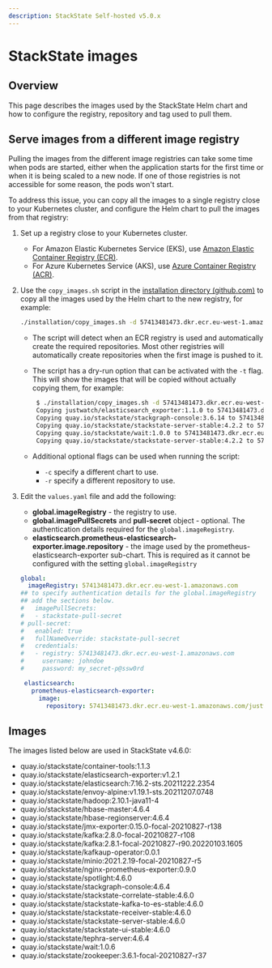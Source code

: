 ```yaml
---
description: StackState Self-hosted v5.0.x
---
```


# StackState images

## Overview

This page describes the images used by the StackState Helm chart and how to configure the registry, repository and tag used to pull them.

## Serve images from a different image registry

Pulling the images from the different image registries can take some time when pods are started, either when the application starts for the first time or when it is being scaled to a new node. If one of those registries is not accessible for some reason, the pods won't start.

To address this issue, you can copy all the images to a single registry close to your Kubernetes cluster, and configure the Helm chart to pull the images from that registry:

1. Set up a registry close to your Kubernetes cluster.
   * For Amazon Elastic Kubernetes Service (EKS), use [Amazon Elastic Container Registry (ECR)](https://aws.amazon.com/ecr/).
   * For Azure Kubernetes Service (AKS), use [Azure Container Registry (ACR)](https://azure.microsoft.com/en-us/services/container-registry/).
2. Use the `copy_images.sh` script in the [installation directory (github.com)](https://github.com/StackVista/helm-charts/tree/master/stable/stackstate/installation) to copy all the images used by the Helm chart to the new registry, for example:

    ```bash
    ./installation/copy_images.sh -d 57413481473.dkr.ecr.eu-west-1.amazonaws.com

    ```

    * The script will detect when an ECR registry is used and automatically create the required repositories. Most other registries will automatically create repositories when the first image is pushed to it.
    *   The script has a dry-run option that can be activated with the `-t` flag. This will show the images that will be copied without actually copying them, for example:

        ```bash
         $ ./installation/copy_images.sh -d 57413481473.dkr.ecr.eu-west-1.amazonaws.com -t
         Copying justwatch/elasticsearch_exporter:1.1.0 to 57413481473.dkr.ecr.eu-west-1.amazonaws.com/justwatch/elasticsearch_exporter:1.1.0 (dry-run)
         Copying quay.io/stackstate/stackgraph-console:3.6.14 to 57413481473.dkr.ecr.eu-west-1.amazonaws.com/stackstate/stackgraph-console:3.6.14 (dry-run)
         Copying quay.io/stackstate/stackstate-server-stable:4.2.2 to 57413481473.dkr.ecr.eu-west-1.amazonaws.com/stackstate/stackstate-server-stable:4.2.2 (dry-run)
         Copying quay.io/stackstate/wait:1.0.0 to 57413481473.dkr.ecr.eu-west-1.amazonaws.com/stackstate/wait:1.0.0 (dry-run)
         Copying quay.io/stackstate/stackstate-server-stable:4.2.2 to 57413481473.dkr.ecr.eu-west-1.amazonaws.com/stackstate/stackstate-server-stable:4.2.2 (dry-run)

        ```
    * Additional optional flags can be used when running the script:
      * `-c` specify a different chart to use.
      * `-r` specify a different repository to use.
3. Edit the `values.yaml` file and add the following:
   * **global.imageRegistry** - the registry to use.
   * **global.imagePullSecrets** and **pull-secret** object - optional. The authentication details required for the `global.imageRegistry`.
   * **elasticsearch.prometheus-elasticsearch-exporter.image.repository** - the image used by the prometheus-elasticsearch-exporter sub-chart. This is required as it cannot be configured with the setting `global.imageRegistry`
    ```yaml
    global:
      imageRegistry: 57413481473.dkr.ecr.eu-west-1.amazonaws.com
    ## to specify authentication details for the global.imageRegistry
    ## add the sections below.
    #   imagePullSecrets:
    #   - stackstate-pull-secret
    # pull-secret:
    #   enabled: true
    #   fullNameOverride: stackstate-pull-secret
    #   credentials:
    #   - registry: 57413481473.dkr.ecr.eu-west-1.amazonaws.com
    #     username: johndoe
    #     password: my_secret-p@ssw0rd
   
     elasticsearch:
       prometheus-elasticsearch-exporter:
         image:
           repository: 57413481473.dkr.ecr.eu-west-1.amazonaws.com/justwatch/elasticsearch_exporter
    ```

## Images

The images listed below are used in StackState v4.6.0:

* quay.io/stackstate/container-tools:1.1.3
* quay.io/stackstate/elasticsearch-exporter:v1.2.1
* quay.io/stackstate/elasticsearch:7.16.2-sts.20211222.2354
* quay.io/stackstate/envoy-alpine:v1.19.1-sts.20211207.0748
* quay.io/stackstate/hadoop:2.10.1-java11-4
* quay.io/stackstate/hbase-master:4.6.4
* quay.io/stackstate/hbase-regionserver:4.6.4
* quay.io/stackstate/jmx-exporter:0.15.0-focal-20210827-r138
* quay.io/stackstate/kafka:2.8.0-focal-20210827-r108
* quay.io/stackstate/kafka:2.8.1-focal-20210827-r90.20220103.1605
* quay.io/stackstate/kafkaup-operator:0.0.1
* quay.io/stackstate/minio:2021.2.19-focal-20210827-r5
* quay.io/stackstate/nginx-prometheus-exporter:0.9.0
* quay.io/stackstate/spotlight:4.6.0
* quay.io/stackstate/stackgraph-console:4.6.4
* quay.io/stackstate/stackstate-correlate-stable:4.6.0
* quay.io/stackstate/stackstate-kafka-to-es-stable:4.6.0
* quay.io/stackstate/stackstate-receiver-stable:4.6.0
* quay.io/stackstate/stackstate-server-stable:4.6.0
* quay.io/stackstate/stackstate-ui-stable:4.6.0
* quay.io/stackstate/tephra-server:4.6.4
* quay.io/stackstate/wait:1.0.6
* quay.io/stackstate/zookeeper:3.6.1-focal-20210827-r37
